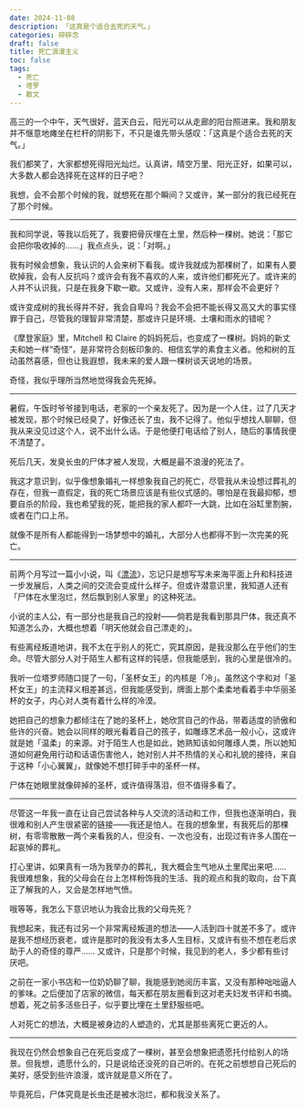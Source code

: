 ```yaml
---
date: 2024-11-08
description: 「这真是个适合去死的天气。」
categories: 碎碎念
draft: false
title: 死亡浪漫主义
toc: false
tags:
  - 死亡
  - 塔罗
  - 散文
---
```


高三的一个中午，天气很好，蓝天白云，阳光可以从走廊的阳台照进来。我和朋友并不惬意地瘫坐在栏杆的阴影下，不只是谁先带头感叹：「这真是个适合去死的天气。」

我们都笑了，大家都想死得阳光灿烂。认真讲，晴空万里、阳光正好，如果可以，大多数人都会选择死在这样的日子吧？

我想，会不会那个时候的我，就想死在那个瞬间？又或许，某一部分的我已经死在了那个时候。

---

我和同学说，等我以后死了，我要把骨灰埋在土里，然后种一棵树。她说：「那它会把你吸收掉的……」我点点头，说：「对啊。」

我有时候会想象，我认识的人会来树下看我。或许我就成为那棵树了，如果有人要砍掉我，会有人反抗吗？或许会有我不喜欢的人来，或许他们都死光了。或许来的人并不认识我，只是在我身下歇一歇。又或许，没有人来，那样会不会更好？

或许变成树的我长得并不好，我会自卑吗？我会不会把不能长得又高又大的事实怪罪于自己，尽管我的理智非常清楚，那或许只是环境、土壤和雨水的错呢？

《摩登家庭》里，Mitchell 和 Claire 的妈妈死后，也变成了一棵树。妈妈的新丈夫和她一样“奇怪”，是非常符合刻板印象的、相信玄学的素食主义者。他和树的互动虽然喜感，但也让我遐想，我未来的爱人跟一棵树谈天说地的场景。

奇怪，我似乎理所当然地觉得我会先死掉。

---

暑假，午饭时爷爷接到电话，老家的一个亲友死了。因为是一个人住，过了几天才被发现，那个时候已经臭了，好像还长了虫，我不记得了。他似乎想找人聊聊，但我从来没见过这个人，说不出什么话。于是他便打电话给了别人，随后的事情我便不清楚了。

死后几天，发臭长虫的尸体才被人发现，大概是最不浪漫的死法了。

我这才意识到，似乎像想象婚礼一样想象我自己的死亡，尽管我从未设想过葬礼的存在，但我一直假定，我的死亡场景应该是有些仪式感的。哪怕是在我最抑郁，想要自杀的阶段，我也希望我的死，能把我的家人都吓一大跳，比如在浴缸里割腕，或者在门口上吊。

就像不是所有人都能得到一场梦想中的婚礼，大部分人也都得不到一次完美的死亡。

---

前两个月写过一篇小小说，叫《[漂流](https://www.geedea.pro/posts/%E6%BC%82%E6%B5%81/)》，忘记只是想写写未来海平面上升和科技进一步发展后，人类之间的交流会变成什么样子。但或许潜意识里，我知道人还有「尸体在水里泡烂，然后飘到别人家里」的这种死法。

小说的主人公，有一部分也是我自己的投射——倘若是我看到那具尸体，我还真不知道怎么办，大概也想着「明天他就会自己漂走的」。

有些离经叛道地讲，我不太在乎别人的死亡，究其原因，是我没那么在乎他们的生命。尽管大部分人对于陌生人都有这样的钝感，但我能感到，我的心里是很冷的。

我听一位塔罗师随口提了一句，「圣杯女王」的内核是「冷」。虽然这个字和对「圣杯女王」的主流释义相差甚远，但我能感受到，牌面上那个柔柔地看着手中华丽圣杯的女子，内心对人类有着什么样的冷漠。

她把自己的想象力都倾注在了她的圣杯上，她欣赏自己的作品，带着适度的骄傲和些许的兴奋。她会以同样的眼光看着自己的孩子，如雕琢艺术品一般小心，这或许就是她「温柔」的来源。对于陌生人也是如此，她熟知该如何雕琢人类，所以她知道如何避免用行动和话语伤害他人，她对别人并不热情的关心和礼貌的接待，来自于这种「小心翼翼」，就像她不想打碎手中的圣杯一样。

尸体在她眼里就像碎掉的圣杯，或许值得落泪，但不值得多看了。

---

尽管这一年我一直在让自己尝试各种与人交流的活动和工作，但我也逐渐明白，我很难和别人产生很紧密的链接——我还是怕人。在我的想象里，有我死后的那棵树，有零零散散一两个来看我的人，但没有、一次也没有，出现过有许多人围在一起哀悼的葬礼。

打心里讲，如果真有一场为我举办的葬礼，我大概会生气地从土里爬出来吧…… 我很难想象，我的父母会在台上怎样粉饰我的生活、我的观点和我的取向，台下真正了解我的人，又会是怎样地气愤。

哦等等，我怎么下意识地认为我会比我的父母先死？

我想起来，我还有过另一个非常离经叛道的想法——人活到四十就差不多了。或许是我不想经历衰老，或许是那时的我没有太多人生目标，又或许有些不想在老后求助于人的奇怪的尊严…… 又或许，只是那个时候，我见到的老人，多少都有些讨厌吧。

之前在一家小书店和一位奶奶聊了聊，我能感到她阅历丰富，又没有那种咄咄逼人的爹味。之后便加了店家的微信，每天都在朋友圈看到这对老夫妇发书评和书摘。想着，死之前多活些日子，似乎要比埋在土里舒服些吧。

人对死亡的想法，大概是被身边的人塑造的，尤其是那些离死亡更近的人。

---

我现在仍然会想象自己在死后变成了一棵树，甚至会想象把遗愿托付给别人的场景。但我想，遗愿什么的，只是说给还没死的自己听的。在死之前想想自己死后的美好，感受到些许浪漫，或许就是意义所在了。

毕竟死后，尸体究竟是长虫还是被水泡烂，都和我没关系了。
